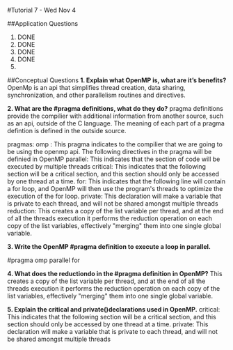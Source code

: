 #Tutorial 7 - Wed Nov 4

##Application Questions

1. DONE
2. DONE
3. DONE
4. DONE
5. <OPEN>


##Conceptual Questions
**1. Explain what OpenMP is, what are it’s benefits?**
OpenMp is an api that simplifies thread creation, data sharing, synchronization, and other parallelism routines and directives.

**2. What are the #pragma ​definitions, what do they do?**
pragma definitions provide the compilier with additional information from another source, such as an api, outside of the C language. The meaning of each part of a pragma defintion is defined in the outside source. 

pragmas:
omp : This pragma indicates to the compilier that we are going to be using the openmp api. The following directives in the pragma will be definied in OpenMP
parallel: This indicates that the section of code will be executed by multiple threads
critical: This indicates that the following section will be a critical section, and this section should only be accessed by one thread at a time.
for: This indicates that the following line will contain a for loop, and OpenMP will then use the program's threads to optimize the execution of the for loop.
private: This declaration will make a variable that is private to each thread, and will not be shared amongst multiple threads
reduction: This creates a copy of the list variable per thread, and at the end of all the threads execution it performs the reduction operation on each copy of the list variables, effectively "merging" them into one single global variable.

**3. Write the OpenMP #pragma definition to execute a loop in parallel.**

\#pragma omp parallel for

**4. What does the reduction​do in the #pragma definition in OpenMP?**
This creates a copy of the list variable per thread, and at the end of all the threads execution it performs the reduction operation on each copy of the list variables, effectively "merging" them into one single global variable.

**5. Explain the critical ​and private()​declarations used in OpenMP.**
critical: This indicates that the following section will be a critical section, and this section should only be accessed by one thread at a time.
private: This declaration will make a variable that is private to each thread, and will not be shared amongst multiple threads
















